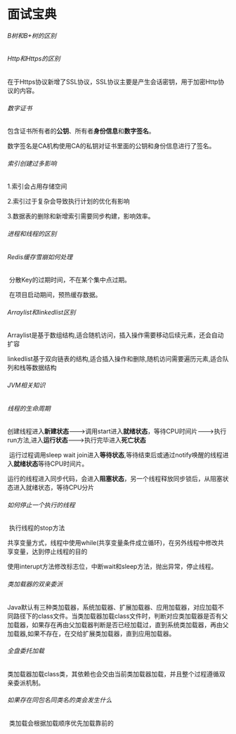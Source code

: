 # 面试宝典

###### B树和B+树的区别

###### Http和Https的区别

​	在于Https协议新增了SSL协议，SSL协议主要是产生会话密钥，用于加密Http协议的内容。

###### 数字证书

​	包含证书所有者的**公钥**、所有者**身份信息**和**数字签名**。

​	数字签名是CA机构使用CA的私钥对证书里面的公钥和身份信息进行了签名。

###### 索引创建过多影响

1.索引会占用存储空间

2.索引过于复杂会导致执行计划的优化有影响

3.数据表的删除和新增索引需要同步构建，影响效率。

###### 进程和线程的区别

###### Redis缓存雪崩如何处理

​	分散Key的过期时间，不在某个集中点过期。

​	在项目启动期间，预热缓存数据。

###### Arraylist和linkedlist区别

Arraylist是基于数组结构,适合随机访问，插入操作需要移动后续元素，还会自动扩容

linkedlist基于双向链表的结构,适合插入操作和删除,随机访问需要遍历元素,适合队列和栈等数据结构

###### JVM相关知识

###### 线程的生命周期

​	创建线程进入**新建状态**--->调用start进入**就绪状态**，等待CPU时间片--->执行run方法,进入**运行状态**--->执行完毕进入**死亡状态**

​	运行过程调用sleep wait join进入**等待状态**,等待结束后或通过notify唤醒的线程进入**就绪状态**等待CPU时间片。

​	运行的线程进入同步代码，会进入**阻塞状态**，另一个线程释放同步锁后，从阻塞状态进入就绪状态，等待CPU分片

###### 如何停止一个执行的线程

​	执行线程的stop方法

​	共享变量方式，线程中使用while(共享变量条件成立循环)，在另外线程中修改共享变量，达到停止线程的目的

​	使用interupt方法修改标志位，中断wait和sleep方法，抛出异常，停止线程。

###### 类加载器的双亲委派

​	Java默认有三种类加载器，系统加载器、扩展加载器、应用加载器，对应加载不同路径下的class文件。当类加载器加载class文件时，判断对应类加载器是否有父加载器，如果存在再由父加载器判断是否已经加载过，直到系统类加载器，再由父加载器,如果不存在，在交给扩展类加载器，直到应用加载器。

###### 全盘委托加载

​	类加载器加载class类，其依赖也会交由当前类加载器加载，并且整个过程遵循双亲委派机制。

[1]: https://www.cnblogs.com/tomakemyself/p/13907994.html

###### 如果存在同包名同类名的类会发生什么

​	类加载会根据加载顺序优先加载靠前的
